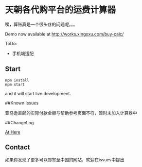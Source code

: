 # 天朝各代购平台的运费计算器

唉，算账真是一个很头疼的问题呢。。。

Demo now available at http://works.xingoxu.com/buy-calc/

ToDo:
- 手机端适配

## Start

```
npm install
npm start
```
and it will start live development.

##Known Issues

亚马逊直邮的实际付款金额与帮助参考页面不符，暂时未加入计算器中

##ChangeLog

[At Here](https://github.com/xingoxu/works/blob/master/buy-calc/changelog.md)

## Contact

如果你发现了更多可以邮寄至中国的网站，欢迎在issues中提出
